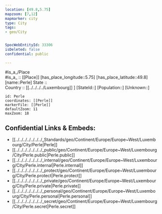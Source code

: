 ```yaml
---
location: [49.8,5.75] 
mapzoom: [7,12] 
mapmarker: city 
type: City
tags:
- geo/City


SpocWebEntityId: 33306
isDeleted: false
confidential: public

---
```

#is_a_/Place  
#is_a_ :: [[Place]] 
[has_place_longitude::5.75] 
[has_place_latitude::49.8] 
[name::Perle] 
State ::  
Country :: [[../../../../Luxembourg]] ] 
[StateId::] 
[Population::] 
[Unknown::] 


```leaflet
id: Perle
coordinates: [[Perle]] 
markerFile: [[Perle]] 
defaultZoom: 11 
maxZoom: 18
```


## Confidential Links & Embeds: 
- [[../../../../../../../_Standards/geo/Continent/Europe/Europe~West/Luxembourg/City/Perle|Perle]] 
- [[../../../../../../../_public/geo/Continent/Europe/Europe~West/Luxembourg/City/Perle.public|Perle.public]] 
- [[../../../../../../../_internal/geo/Continent/Europe/Europe~West/Luxembourg/City/Perle.internal|Perle.internal]] 
- [[../../../../../../../_protect/geo/Continent/Europe/Europe~West/Luxembourg/City/Perle.protect|Perle.protect]] 
- [[../../../../../../../_private/geo/Continent/Europe/Europe~West/Luxembourg/City/Perle.private|Perle.private]] 
- [[../../../../../../../_personal/geo/Continent/Europe/Europe~West/Luxembourg/City/Perle.personal|Perle.personal]] 
- [[../../../../../../../_secret/geo/Continent/Europe/Europe~West/Luxembourg/City/Perle.secret|Perle.secret]] 
